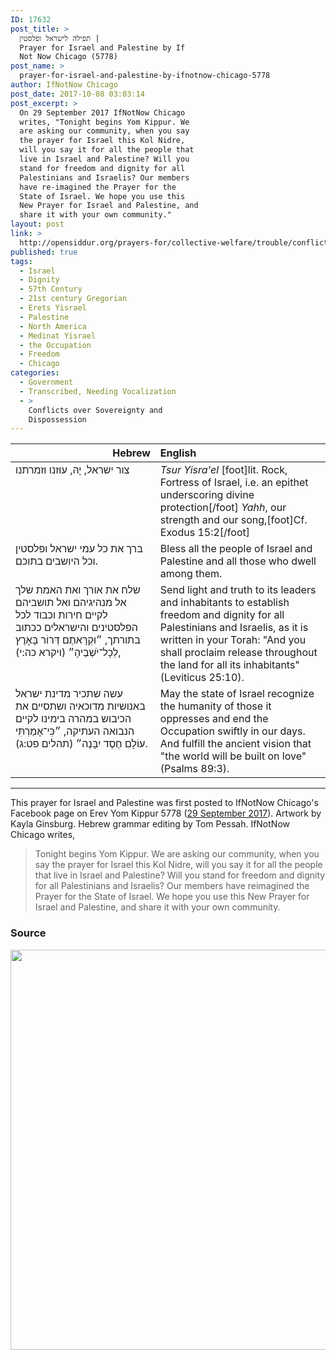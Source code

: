 ```yaml
---
ID: 17632
post_title: >
  תפילה לישראל ופלסטין |
  Prayer for Israel and Palestine by If
  Not Now Chicago (5778)
post_name: >
  prayer-for-israel-and-palestine-by-ifnotnow-chicago-5778
author: IfNotNow Chicago
post_date: 2017-10-08 03:03:14
post_excerpt: >
  On 29 September 2017 IfNotNow Chicago
  writes, "Tonight begins Yom Kippur. We
  are asking our community, when you say
  the prayer for Israel this Kol Nidre,
  will you say it for all the people that
  live in Israel and Palestine? Will you
  stand for freedom and dignity for all
  Palestinians and Israelis? Our members
  have re-imagined the Prayer for the
  State of Israel. We hope you use this
  New Prayer for Israel and Palestine, and
  share it with your own community."
layout: post
link: >
  http://opensiddur.org/prayers-for/collective-welfare/trouble/conflicts-over-sovereignty-and-dispossession/prayer-for-israel-and-palestine-by-ifnotnow-chicago-5778/
published: true
tags:
  - Israel
  - Dignity
  - 57th Century
  - 21st century Gregorian
  - Erets Yisrael
  - Palestine
  - North America
  - Medinat Yisrael
  - the Occupation
  - Freedom
  - Chicago
categories:
  - Government
  - Transcribed, Needing Vocalization
  - >
    Conflicts over Sovereignty and
    Dispossession
---
```

<table style="margin-left: auto;margin-right: auto;" class="draggable">
<thead><tr><th id="x" style="text-align: right;">Hebrew</th><th style="text-align: left;">English</th></tr></thead>
<tbody>
<tr><td style="vertical-align:top;" width="46%">
<div class="liturgy"><span lang="he">
צור ישראל, 
יָהּ, עוזנו וזמרתנו
</span></div></td>

<td style="vertical-align:top;"><div class="english">
<em>Tsur Yisra'el</em> [foot]lit. Rock, Fortress of Israel, i.e. an epithet underscoring divine protection[/foot]
<em>Yahh</em>, our strength and our song,[foot]Cf. Exodus 15:2[/foot]
</div></td></tr>


<tr><td style="vertical-align:top;" width="46%">
<div class="liturgy"><span lang="he">
ברך את כל עמי ישראל ופלסטין
וכל היושבים בתוכם.
</span></div></td>

<td style="vertical-align:top;"><div class="english">
Bless all the people of Israel and Palestine 
and all those who dwell among them.
</div></td></tr>


<tr><td style="vertical-align:top;" width="46%">
<div class="liturgy"><span lang="he">
שלח את אורך ואת האמת שלך אל מנהיגיהם ואל תושביהם
לקיים חירות וכבוד לכל הפלסטינים והישראלים
ככתוב בתורתך, ״וּקְרָאתֶם דְּרוֹר בָּאָרֶץ לְכָל־יֹשְׁבֶיהָ״ <span class="citation">(ויקרא כה:י)</span>, 
</span></div></td>

<td style="vertical-align:top;"><div class="english">
Send light and truth to its leaders and inhabitants 
to establish freedom and dignity for all Palestinians and Israelis, 
as it is written in your Torah: "And you shall proclaim release throughout the land for all its inhabitants" (Leviticus 25:10).
</div></td></tr>


<tr><td style="vertical-align:top;" width="46%">
<div class="liturgy"><span lang="he">
עשה שתכיר מדינת ישראל באנושיות מדוכאיה
ושתסיים את הכיבוש במהרה בימינו
לקיים הנבואה העתיקה, ״כִּי־אָמַרְתִּי עוֹלָם חֶסֶד יִבָּנֶה״ <span class="citation">(תהלים פט:ג)</span>.
</span></div></td>

<td style="vertical-align:top;"><div class="english">
May the state of Israel recognize the humanity of those it oppresses 
and end the Occupation swiftly in our days. 
And fulfill the ancient vision that "the world will be built on love" (Psalms 89:3).
</div></td></tr>
</tbody></table>

<hr />

This prayer for Israel and Palestine was first posted to IfNotNow Chicago's Facebook page on Erev Yom Kippur 5778 (<a href="https://www.facebook.com/ifnotnowchi/photos/a.514602992018895.1073741829.513837978762063/1224058637739990/?type=3&permPage=1">29 September 2017</a>). Artwork by Kayla Ginsburg. Hebrew grammar editing by Tom Pessah. IfNotNow Chicago writes, 

<blockquote>Tonight begins Yom Kippur. We are asking our community, when you say the prayer for Israel this Kol Nidre, will you say it for all the people that live in Israel and Palestine? Will you stand for freedom and dignity for all Palestinians and Israelis?
Our members have reimagined the Prayer for the State of Israel. We hope you use this New Prayer for Israel and Palestine, and share it with your own community.</blockquote>

<h3>Source</h3>

<a href="http://opensiddur.org/wp-content/uploads/2017/10/New-Prayer-for-Israel-and-Palestine-IfNotNow-Chicago-2017.jpg"><img src="http://opensiddur.org/wp-content/uploads/2017/10/New-Prayer-for-Israel-and-Palestine-IfNotNow-Chicago-2017-1024x1024.jpg" alt="" width="640" height="640" class="alignnone size-large wp-image-17634" /></a>